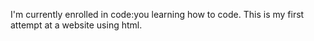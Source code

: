 I'm currently enrolled in code:you learning how to code.  This is my first attempt at a website using html.  
